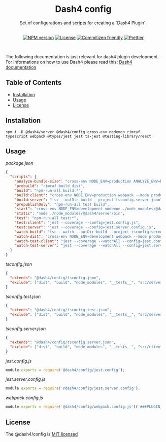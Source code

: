 
<div align="center">
<h1>Dash4 config</h1>
Set of configurations and scripts for creating a `Dash4 Plugin`.
<br />
<br />

[![NPM version](https://badge.fury.io/js/%40dash4%2Fconfig.svg)](https://www.npmjs.com/package/@dash4/client)
[![License](https://img.shields.io/badge/license-MIT-green.svg)](http://opensource.org/licenses/MIT) [![Commitizen friendly](https://img.shields.io/badge/commitizen-friendly-brightgreen.svg)](http://commitizen.github.io/cz-cli/) [![Prettier](https://img.shields.io/badge/Code%20Style-Prettier-green.svg)](https://github.com/prettier/prettier)

<br />
</div>

The following documentation is just relevant for dash4 plugin development. For informations on how to use Dash4 please read this: [Dash4 documentation](https://github.com/smollweide/dash4/blob/master/README.md)

## Table of Contents

* [Installation](#installation)
* [Usage](#usage)
* [License](#license)

## <a name="installation">Installation</a>
`npm i -D @dash4/server @dash4/config cross-env nodemon rimraf typescript webpack @types/jest jest ts-jest @testing-library/react`

## <a name="usage">Usage</a>

*package.json*
```json
{
  "scripts": {
    "analyze-bundle-size": "cross-env NODE_ENV=production ANALYZE_ENV=bundle webpack --mode production",
    "prebuild": "rimraf build dist",
    "build": "npm-run-all build:*",
    "build:client": "cross-env NODE_ENV=production webpack --mode production",
    "build:server": "tsc --outDir build --project tsconfig.server.json",
    "prepublishOnly": "npm-run-all test build",
    "start": "cross-env NODE_ENV=development nodemon ./node_modules/@dash4/server/bin --watch ./build --watch ./dash4.config.js",
    "static": "node ./node_modules/@dash4/server/bin",
    "test": "npm-run-all test:*",
    "test:client": "jest --coverage --config=jest.config.js",
    "test:server": "jest --coverage --config=jest.server.config.js",
    "watch-build": "tsc --watch --outDir build --project tsconfig.server.json",
    "watch-dist": "cross-env NODE_ENV=development webpack --mode production --watch",
    "watch-test-client": "jest --coverage --watchAll --config=jest.config.js",
    "watch-test-server": "jest --coverage --watchAll --config=jest.server.config.js"
  }
}
```

*tsconfig.json*

```json
{
  "extends": "@dash4/config/tsconfig.json",
  "exclude": ["dist", "build", "node_modules", "__tests__", "src/server"]
}
```

*tsconfig.test.json*

```json
{
  "extends": "@dash4/config/tsconfig.test.json",
  "exclude": ["dist", "build", "node_modules", "__tests__", "src/server"]
}
```

*tsconfig.server.json*

```json
{
  "extends": "@dash4/config/tsconfig.server.json",
  "exclude": ["dist", "build", "node_modules", "__tests__", "src/client"]
}
```

*jest.config.js*

```js
module.exports = require('@dash4/config/jest.config');
```

*jest.server.config.js*

```js
module.exports = require('@dash4/config/jest.server.config');
```

*webpack.config.js*

```js
module.exports = require('@dash4/config/webpack.config.js')('###PLUGIN_NAME###');
```

## <a name="license">License</a>

The @dash4/config is [MIT licensed](./LICENSE)
